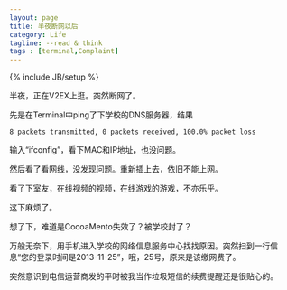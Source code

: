 ```yaml
---
layout: page
title: 半夜断网以后
category: Life
tagline: --read & think
tags : [terminal,Complaint]
---
```

{% include JB/setup %}

半夜，正在V2EX上逛。突然断网了。

先是在Terminal中ping了下学校的DNS服务器，结果

`8 packets transmitted, 0 packets received, 100.0% packet loss`

输入“ifconfig”，看下MAC和IP地址，也没问题。

然后看了看网线，没发现问题。重新插上去，依旧不能上网。

看了下室友，在线视频的视频，在线游戏的游戏，不亦乐乎。

这下麻烦了。

想了下，难道是CocoaMento失效了？被学校封了？

万般无奈下，用手机进入学校的网络信息服务中心找找原因。突然扫到一行信息“您的登录时间是2013-11-25”，哦，25号，原来是该缴网费了。

突然意识到电信运营商发的平时被我当作垃圾短信的续费提醒还是很贴心的。